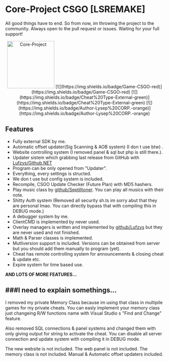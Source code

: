 Core-Project CSGO [LSREMAKE]
=============
All good things have to end. So from now, im throwing the project to the community. Always open to the pull request or issues. Waiting for your full support! 
<center><img src="https://lysep.com/coreproject/img/CoreCheat.png" alt="Core-Project" width="150"/>
[![](https://img.shields.io/badge/Game-CSGO-red)](https://img.shields.io/badge/Game-CSGO-red) [![](https://img.shields.io/badge/Cheat%20Type-External-green)](https://img.shields.io/badge/Cheat%20Type-External-green) [![](https://img.shields.io/badge/Author-Lysep%20CORP.-orange)](https://img.shields.io/badge/Author-Lysep%20CORP.-orange)</center>


Features
-------------
- Fully external SDK by me.
- Automatic offset updater(Sig Scanning & AOB system) (I don t use btw) .
- Website controlling system (I removed panel & sql but php is still there.).
- Updater sistem which grabbing last release from GitHub with [Lufzys/Github.NET](https://github.com/Lufzys/Github.NET "Lufzys/Github.NET")
- Program can be only opened from "Updater".
- Everything, every settings is structed.
- We don t use but config system is included.
- Recompile, CSGO Update Checker (Future Plan) with MD5 hashers.
- Play music class by [github/Septillioner](https://github.com/septillioner "github/Septillioner"). You can play all musics with their note.
- Shitty Auth system (Removed all security sh.ts im sorry abut that they are personal lmao. You can directly bypass that with compiling this in DEBUG mode.)
- A debugger system by me.
- ClientCMD is implemented by never used.
- Overlay managers is written and implemented by [github/Lufzys](https://github.com/lufzys "github/Lufzys") but they are never used and not finished.
- Math & Parser classes is implemented.
- Mutliversion support is included. Versions can be obtained from server but you should add them manually to program (yet).
- Cheat has remote controlling system for announcements & closing cheat & update etc.
- Expire system for time based use.

**AND LOTS OF MORE FEATURES...**



###I need to explain somethings...
----
I removed my private Memory Class because im using that class in multipile games for my private cheats. You can easly implement your memory class just changeing R/W functions name with Visual Studio s "Find and Change" feature.

Also removed SQL connections & panel systems and changed them with only giving output for string to activate the cheat. You can disable all server connection and update system with compiling it in DEBUG mode.

The new website is not included.
The web panel is not included.
The memory class is not included.
Manual & Automatic offset updaters included.
